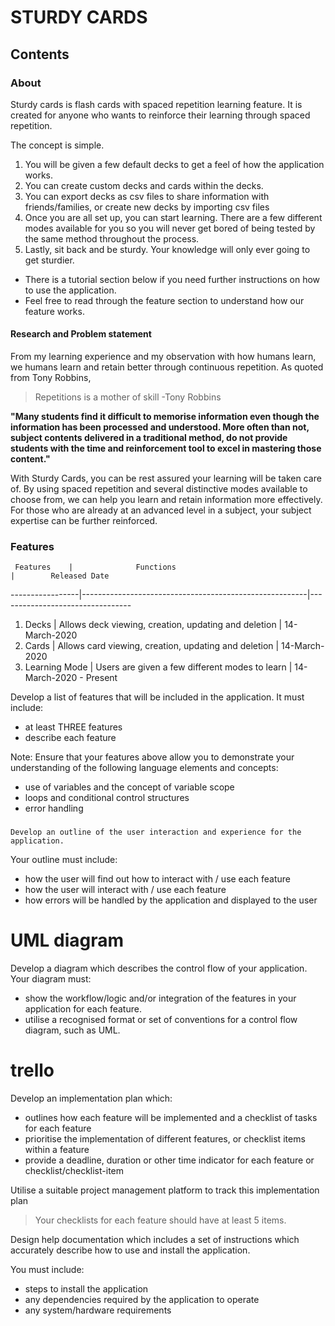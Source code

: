 # STURDY CARDS

## Contents

### About

Sturdy cards is flash cards with spaced repetition learning feature. It is created for anyone who wants to reinforce their learning through spaced repetition.

The concept is simple.

1. You will be given a few default decks to get a feel of how the application works. 
2. You can create custom decks and cards within the decks. 
3. You can export decks as csv files to share information with friends/families, or create new decks by importing csv files
4. Once you are all set up, you can start learning. There are a few different modes available for you so you will never get bored of being tested by the same method throughout the process.
5. Lastly, sit back and be sturdy. Your knowledge will only ever going to get sturdier.



* There is a tutorial section below if you need further instructions on how to use the application.
* Feel free to read through the feature section to understand how our feature works.



#### Research and Problem statement 

From my learning experience and my observation with how humans learn, we humans learn and retain better through continuous repetition. As quoted from Tony Robbins,

> Repetitions is a mother of skill
> -Tony Robbins

**"Many students find it difficult to memorise information even though the information has been processed and understood. More often than not, subject contents delivered in a traditional method, do not provide students with the time and reinforcement tool to excel in mastering those content."**

With Sturdy Cards, you can be rest assured your learning will be taken care of. By using spaced repetition and several distinctive modes available to choose from, we can help you learn and retain information more effectively. For those who are already at an advanced level in a subject, your subject expertise can be further reinforced. 

### Features

     Features    |              Functions                                 |        Released Date
-----------------|--------------------------------------------------------|---------------------------------
1. Decks         | Allows deck viewing, creation, updating and deletion   |         14-March-2020
2. Cards         | Allows card viewing, creation, updating and deletion   |         14-March-2020
3. Learning Mode | Users are given a few different modes to learn         |         14-March-2020 - Present



Develop a list of features that will be included in the application. It must include:
- at least THREE features
- describe each feature

Note: Ensure that your features above allow you to demonstrate your understanding of the following language elements and concepts:
- use of variables and the concept of variable scope
- loops and conditional control structures
- error handling

### 

	Develop an outline of the user interaction and experience for the application.
Your outline must include:
- how the user will find out how to interact with / use each feature
- how the user will interact with / use each feature
- how errors will be handled by the application and displayed to the user


# UML diagram
Develop a diagram which describes the control flow of your application. Your diagram must:
- show the workflow/logic and/or integration of the features in your application for each feature.
- utilise a recognised format or set of conventions for a control flow diagram, such as UML.


# trello
Develop an implementation plan which:
- outlines how each feature will be implemented and a checklist of tasks for each feature
- prioritise the implementation of different features, or checklist items within a feature
- provide a deadline, duration or other time indicator for each feature or checklist/checklist-item

Utilise a suitable project management platform to track this implementation plan

> Your checklists for each feature should have at least 5 items.


Design help documentation which includes a set of instructions which accurately describe how to use and install the application.

You must include:
- steps to install the application
- any dependencies required by the application to operate
- any system/hardware requirements